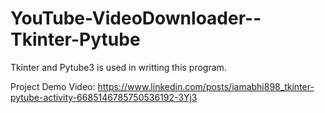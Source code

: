 # YouTube-VideoDownloader--Tkinter-Pytube

Tkinter and Pytube3 is used in writting this program.

Project Demo Video: https://www.linkedin.com/posts/iamabhi898_tkinter-pytube-activity-6685146785750536192-3Yj3

